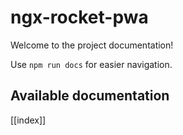 # ngx-rocket-pwa

Welcome to the project documentation!

Use `npm run docs` for easier navigation.

## Available documentation

[[index]]
